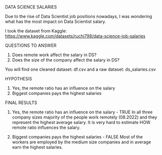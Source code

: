 DATA SCIENCE SALARIES


Due to the rise of Data Scientist job positions nowadays, I was wondering what has the most impact on Data Scientist salary.

I took the dataset from Kaggle: https://www.kaggle.com/datasets/ruchi798/data-science-job-salaries

QUESTIONS TO ANSWER
1. Does remote work affect the salary in DS?
2. Does the size of the company affect the salary in DS?

You will find one cleaned dataset: df.csv and a raw dataset: ds_salaries.csv

HYPOTHESIS
1. Yes, the remote ratio has an influence on the salary
2. Biggest companies pays the highest salaries


FINAL RESULTS 

1. Yes, the remote ratio has an influence on the salary - TRUE
In all three company sizes majority of the people work remotely (08.2022) and they represent the highest average salary.
It is very hard to estimate HOW remote ratio influences the salary.


2. Biggest companies pays the highest salaries - FALSE
Most of the workers are employed by the medium size companies and in average earn the highest salaries.
